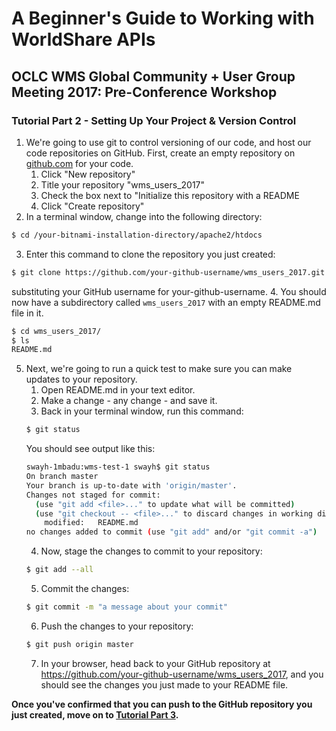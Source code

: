 # A Beginner's Guide to Working with WorldShare APIs
## OCLC WMS Global Community + User Group Meeting 2017: Pre-Conference Workshop
### Tutorial Part 2 - Setting Up Your Project & Version Control

1. We're going to use git to control versioning of our code, and host our code repositories on GitHub. First, create an empty repository on [github.com](https://github.com/) for your code.
	1. Click "New repository"
	2. Title your repository "wms_users_2017"
	3. Check the box next to "Initialize this repository with a README
	4. Click "Create repository"
2. In a terminal window, change into the following directory:
```bash
$ cd /your-bitnami-installation-directory/apache2/htdocs
```
3. Enter this command to clone the repository you just created:
```bash
$ git clone https://github.com/your-github-username/wms_users_2017.git
```
substituting your GitHub username for your-github-username.
4. You should now have a subdirectory called `wms_users_2017` with an empty README.md file in it.
```bash
$ cd wms_users_2017/
$ ls
README.md
```
5. Next, we're going to run a quick test to make sure you can make updates to your repository.
	1. Open README.md in your text editor.
	2. Make a change - any change - and save it.
	3. Back in your terminal window, run this command:
	```bash
	$ git status
	```
	You should see output like this:
	```bash
	swayh-1mbadu:wms-test-1 swayh$ git status
	On branch master
	Your branch is up-to-date with 'origin/master'.
	Changes not staged for commit:
	  (use "git add <file>..." to update what will be committed)
	  (use "git checkout -- <file>..." to discard changes in working directory)
		modified:   README.md
	no changes added to commit (use "git add" and/or "git commit -a")
	```
	4. Now, stage the changes to commit to your repository:
	```bash
	$ git add --all
	```
	5. Commit the changes:
	```bash
	$ git commit -m "a message about your commit"
	```
	6. Push the changes to your repository:
	```bash
	$ git push origin master
	```
	7. In your browser, head back to your GitHub repository at https://github.com/your-github-username/wms_users_2017, and you should see the changes you just made to your README file.

**Once you've confirmed that you can push to the GitHub repository you just created, move on to [Tutorial Part 3](tutorial-03.md).**